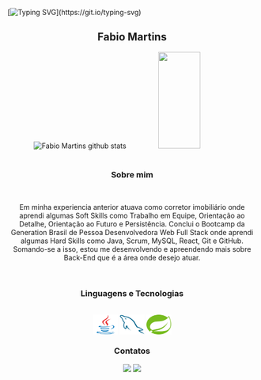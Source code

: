 [![Typing SVG](https://readme-typing-svg.herokuapp.com/?color=4682B4&size=35&center=true&vCenter=true&width=1000&lines=Bem+Vindo+ao+Meu+GitHub!)](https://git.io/typing-svg)

<h2 align="center">Fabio Martins</h2>

<div align="center">
  <img width="49%" height="195px" src="https://github-readme-stats.vercel.app/api?username=martinsdfabio&show_icons=true&count_private=true&hide_border=true&theme=github_dark" alt="Fabio Martins github stats" /> 
  <img width="41%" height="195px" src="https://github-readme-stats.vercel.app/api/top-langs/?username=martinsdfabio&layout=compact&hide_border=true&&theme=github_dark" />
</div>
<br>
<h3 align="center">Sobre mim</h3>
</br>
<p align="center">Em minha experiencia anterior atuava como corretor imobiliário onde aprendi algumas Soft Skills como Trabalho em Equipe, Orientação ao Detalhe, Orientação ao Futuro e Persistência.
Conclui o Bootcamp da Generation Brasil de Pessoa Desenvolvedora Web Full Stack onde aprendi algumas Hard Skills como Java, Scrum, MySQL, React, Git e GitHub. Somando-se a isso, estou me desenvolvendo e apreendendo mais sobre Back-End que é a área onde desejo atuar.</p>

<br>
<h3 align="center"> Linguagens e Tecnologias </h3>
<div align="center" style="display: inline_block"><br>
  <img align="center" alt="Fabio-Java" height="40" width="50" src="https://raw.githubusercontent.com/devicons/devicon/master/icons/java/java-original.svg">
  <img align="center" alt="Fabio-MYSQL" height="40" width="50" src="https://raw.githubusercontent.com/devicons/devicon/master/icons/mysql/mysql-original.svg">
  <img align="center" alt="Fabio-SPRING" height="40" width="50" src="https://raw.githubusercontent.com/devicons/devicon/master/icons/spring/spring-original.svg">
  </br>
  
  <h3 align="center"> Contatos </h3>
<div align="center">
  <a href = "mailto:fabio.martins04@outlook.com"><img src="https://img.shields.io/badge/-Outlook-%230077B5?style=for-the-badge&logo=gmail&logoColor=white" target="_blank"></a>
  <a href="https://www.linkedin.com/in/martinsdfabio" target="_blank"><img src="https://img.shields.io/badge/-LinkedIn-%230077B5?style=for-the-badge&logo=linkedin&logoColor=white" target="_blank">
</a>
</div>
